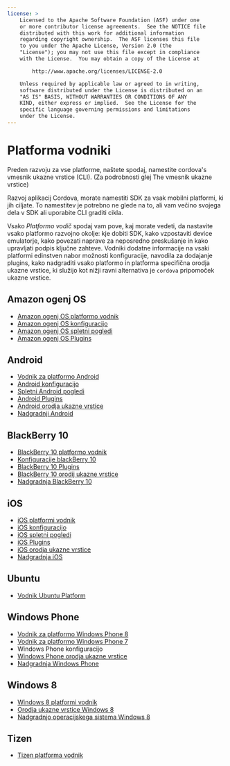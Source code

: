 ```yaml
---
license: >
    Licensed to the Apache Software Foundation (ASF) under one
    or more contributor license agreements.  See the NOTICE file
    distributed with this work for additional information
    regarding copyright ownership.  The ASF licenses this file
    to you under the Apache License, Version 2.0 (the
    "License"); you may not use this file except in compliance
    with the License.  You may obtain a copy of the License at

        http://www.apache.org/licenses/LICENSE-2.0

    Unless required by applicable law or agreed to in writing,
    software distributed under the License is distributed on an
    "AS IS" BASIS, WITHOUT WARRANTIES OR CONDITIONS OF ANY
    KIND, either express or implied.  See the License for the
    specific language governing permissions and limitations
    under the License.
---
```


# Platforma vodniki

Preden razvoju za vse platforme, naštete spodaj, namestite cordova's vmesnik ukazne vrstice (CLI). (Za podrobnosti glej The vmesnik ukazne vrstice)

Razvoj aplikacij Cordova, morate namestiti SDK za vsak mobilni platformi, ki jih ciljate. To namestitev je potrebno ne glede na to, ali vam večino svojega dela v SDK ali uporabite CLI graditi cikla.

Vsako *Platformo vodič* spodaj vam pove, kaj morate vedeti, da nastavite vsako platformo razvojno okolje: kje dobiti SDK, kako vzpostaviti device emulatorje, kako povezati naprave za neposredno preskušanje in kako upravljati podpis ključne zahteve. Vodniki dodatne informacije na vsaki platformi edinstven nabor možnosti konfiguracije, navodila za dodajanje plugins, kako nadgraditi vsako platformo in platforma specifična orodja ukazne vrstice, ki služijo kot nižji ravni alternativa je `cordova` pripomoček ukazne vrstice.

## Amazon ogenj OS

*   <a href="amazonfireos/index.html">Amazon ogenj OS platformo vodnik</a>
*   <a href="amazonfireos/config.html">Amazon ogenj OS konfiguracijo</a>
*   <a href="amazonfireos/webview.html">Amazon ogenj OS spletni pogledi</a>
*   <a href="amazonfireos/plugin.html">Amazon ogenj OS Plugins</a>

## Android

*   <a href="android/index.html">Vodnik za platformo Android</a>
*   <a href="android/config.html">Android konfiguracijo</a>
*   <a href="android/webview.html">Spletni Android pogledi</a>
*   <a href="android/plugin.html">Android Plugins</a>
*   <a href="android/tools.html">Android orodja ukazne vrstice</a>
*   <a href="android/upgrading.html">Nadgradnji Android</a>

## BlackBerry 10

*   <a href="blackberry10/index.html">BlackBerry 10 platformo vodnik</a>
*   <a href="blackberry10/config.html">Konfiguracije blackBerry 10</a>
*   <a href="blackberry10/plugin.html">BlackBerry 10 Plugins</a>
*   <a href="blackberry10/tools.html">BlackBerry 10 orodij ukazne vrstice</a>
*   <a href="blackberry10/upgrading.html">Nadgradnja BlackBerry 10</a>

## iOS

*   <a href="ios/index.html">iOS platformi vodnik</a>
*   <a href="ios/config.html">iOS konfiguracijo</a>
*   <a href="ios/webview.html">iOS spletni pogledi</a>
*   <a href="ios/plugin.html">iOS Plugins</a>
*   <a href="ios/tools.html">iOS orodja ukazne vrstice</a>
*   <a href="ios/upgrading.html">Nadgradnja iOS</a>

## Ubuntu

*   <a href="ubuntu/index.html">Vodnik Ubuntu Platform</a>

## Windows Phone

*   <a href="wp8/index.html">Vodnik za platformo Windows Phone 8</a>
*   <a href="wp7/index.html">Vodnik za platformo Windows Phone 7</a>
*   Windows Phone konfiguracijo
*   <a href="wp8/tools.html">Windows Phone orodja ukazne vrstice</a>
*   <a href="wp8/upgrading.html">Nadgradnja Windows Phone</a>

## Windows 8

*   <a href="win8/index.html">Windows 8 platformi vodnik</a>
*   <a href="win8/tools.html">Orodja ukazne vrstice Windows 8</a>
*   <a href="win8/upgrading.html">Nadgradnjo operacijskega sistema Windows 8</a>

## Tizen

*   <a href="tizen/index.html">Tizen platforma vodnik</a>